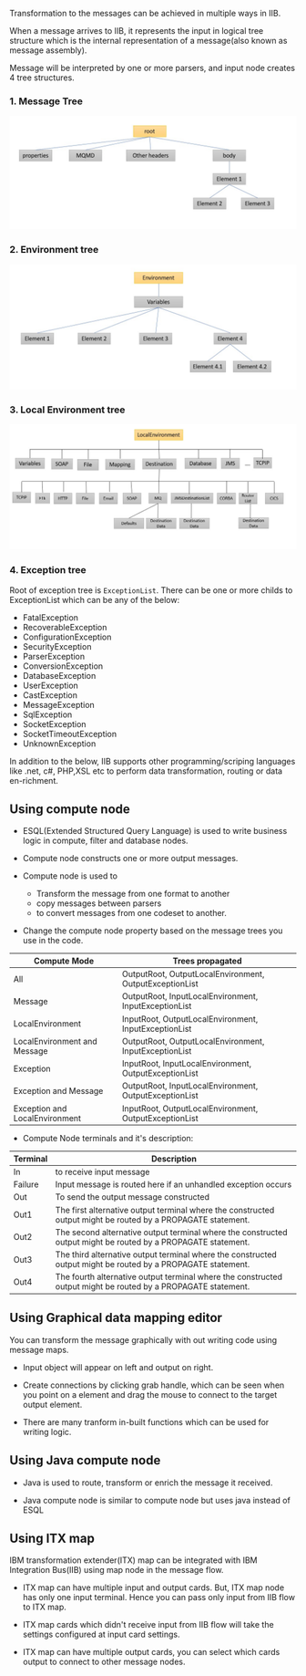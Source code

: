 Transformation to the messages can be achieved in multiple ways in IIB. 

When a message arrives to IIB, it represents the input in logical tree structure which is the internal representation of a message(also known as message assembly).

Message will be interpreted by one or more parsers, and input node creates 4 tree structures.

### 1. Message Tree

![](images/message-tree.jpg)

### 2. Environment tree

![](images/environment-tree.jpg)

### 3. Local Environment tree

![](images/local-environment-tree.jpg)

### 4. Exception tree

Root of exception tree is `ExceptionList`. There can be one or more childs to ExceptionList which can be any of the below:

* FatalException
* RecoverableException
* ConfigurationException
* SecurityException
* ParserException
* ConversionException
* DatabaseException
* UserException
* CastException
* MessageException
* SqlException
* SocketException
* SocketTimeoutException
* UnknownException



In addition to the below, IIB supports other programming/scriping languages like .net, c#, PHP,XSL etc to perform data transformation, routing or data en-richment.

## Using compute node

* ESQL(Extended Structured Query Language) is used to write business logic in compute, filter and database nodes.

* Compute node constructs one or more output messages.

* Compute node is used to 
    * Transform the message from one format to another
    * copy messages between parsers
    * to convert messages from one codeset to another.

* Change the compute node property based on the message trees you use in the code.


|Compute Mode	| Trees propagated|
|---|---|
|All	|OutputRoot, OutputLocalEnvironment, OutputExceptionList|
|Message	| OutputRoot, InputLocalEnvironment, InputExceptionList|
|LocalEnvironment	| InputRoot, OutputLocalEnvironment, InputExceptionList|
|LocalEnvironment and Message	| OutputRoot, OutputLocalEnvironment, InputExceptionList|
|Exception	| InputRoot, InputLocalEnvironment, OutputExceptionList|
|Exception and Message	| OutputRoot, InputLocalEnvironment, OutputExceptionList|
|Exception and LocalEnvironment	| InputRoot, OutputLocalEnvironment, OutputExceptionList|

*  Compute Node terminals and it's description:

|Terminal|	Description|
|----|----|
|In|	to receive input message|
|Failure | Input message is routed here if an unhandled exception occurs |
|Out	| To send the output message constructed|
|Out1	| The first alternative output terminal where the constructed output might be routed by a PROPAGATE statement.|
|Out2	| The second alternative output terminal where the constructed output might be routed by a PROPAGATE statement.|
|Out3	| The third alternative output terminal where the constructed output might be routed by a PROPAGATE statement.|
|Out4	| The fourth alternative output terminal where the constructed output might be routed by a PROPAGATE statement.|


## Using Graphical data mapping editor

You can transform the message graphically with out writing code using message maps.

* Input object will appear on left and output on right.

* Create connections by clicking grab handle, which can be seen when you point on a element and drag the mouse to connect to the target output element.

* There are many tranform in-built functions which can be used for writing logic.

## Using Java compute node

* Java is used to route, transform or enrich the message it received.

* Java compute node is similar to compute node but uses java instead of ESQL



## Using ITX map

IBM transformation extender(ITX) map can be integrated with IBM Integration Bus(IIB) using map node in the message flow.

* ITX map can have multiple input and output cards. But, ITX map node has only one input terminal. Hence you can pass only input from IIB flow to ITX map.

* ITX map cards which didn't receive input from IIB flow will take the settings configured at input card settings.

* ITX map can have multiple output cards, you can select which cards output to connect to other message nodes.

